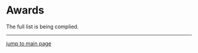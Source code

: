 # Awards

The full list is being complied.

---
[jump to main page](https://mabubakarriaz.github.io)
